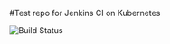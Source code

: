 #Test repo for Jenkins CI on Kubernetes

![Build Status](http://jenkins.otterwerks.net/buildStatus/icon?job=Kubernetes-Jenkins-Nginx%20Demo)
